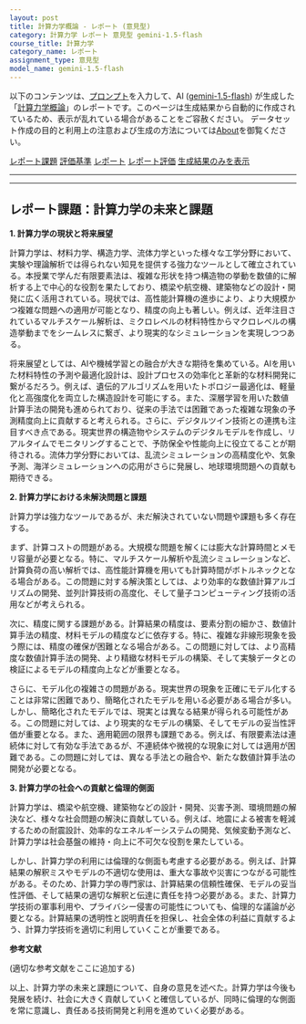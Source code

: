 ```yaml
---
layout: post
title: 計算力学概論 - レポート (意見型)
category: 計算力学 レポート 意見型 gemini-1.5-flash
course_title: 計算力学
category_name: レポート
assignment_type: 意見型
model_name: gemini-1.5-flash
---
```


以下のコンテンツは、[プロンプト](http://127.0.0.1:8000/generated/計算力学/gemini-1.5-flash/prompt_レポート-意見型.md)を入力して、AI ([gemini-1.5-flash](contents/gemini-1.5-flash)) が生成した「[計算力学概論](/contents/計算力学/)」のレポートです。このページは生成結果から自動的に作成されているため、表示が乱れている場合があることをご容赦ください。
データセット作成の目的と利用上の注意および生成の方法については[About](/About)を御覧ください。

[レポート課題](../レポート課題-意見型)
[評価基準](../評価基準-意見型)
[レポート](../レポート-意見型)
[レポート評価](../レポート評価-意見型)
[生成結果のみを表示](http://127.0.0.1:8000/generated/計算力学/gemini-1.5-flash/レポート-意見型.md)
  

***
***
  
## レポート課題：計算力学の未来と課題

**1. 計算力学の現状と将来展望**

計算力学は、材料力学、構造力学、流体力学といった様々な工学分野において、実験や理論解析では得られない知見を提供する強力なツールとして確立されている。本授業で学んだ有限要素法は、複雑な形状を持つ構造物の挙動を数値的に解析する上で中心的な役割を果たしており、橋梁や航空機、建築物などの設計・開発に広く活用されている。現状では、高性能計算機の進歩により、より大規模かつ複雑な問題への適用が可能となり、精度の向上も著しい。例えば、近年注目されているマルチスケール解析は、ミクロレベルの材料特性からマクロレベルの構造挙動までをシームレスに繋ぎ、より現実的なシミュレーションを実現しつつある。

将来展望としては、AIや機械学習との融合が大きな期待を集めている。AIを用いた材料特性の予測や最適化設計は、設計プロセスの効率化と革新的な材料開発に繋がるだろう。例えば、遺伝的アルゴリズムを用いたトポロジー最適化は、軽量化と高強度化を両立した構造設計を可能にする。また、深層学習を用いた数値計算手法の開発も進められており、従来の手法では困難であった複雑な現象の予測精度向上に貢献すると考えられる。さらに、デジタルツイン技術との連携も注目すべき点である。現実世界の構造物やシステムのデジタルモデルを作成し、リアルタイムでモニタリングすることで、予防保全や性能向上に役立てることが期待される。流体力学分野においては、乱流シミュレーションの高精度化や、気象予測、海洋シミュレーションへの応用がさらに発展し、地球環境問題への貢献も期待できる。


**2. 計算力学における未解決問題と課題**

計算力学は強力なツールであるが、未だ解決されていない問題や課題も多く存在する。

まず、計算コストの問題がある。大規模な問題を解くには膨大な計算時間とメモリ容量が必要となる。特に、マルチスケール解析や乱流シミュレーションなど、計算負荷の高い解析では、高性能計算機を用いても計算時間がボトルネックとなる場合がある。この問題に対する解決策としては、より効率的な数値計算アルゴリズムの開発、並列計算技術の高度化、そして量子コンピューティング技術の活用などが考えられる。

次に、精度に関する課題がある。計算結果の精度は、要素分割の細かさ、数値計算手法の精度、材料モデルの精度などに依存する。特に、複雑な非線形現象を扱う際には、精度の確保が困難となる場合がある。この問題に対しては、より高精度な数値計算手法の開発、より精緻な材料モデルの構築、そして実験データとの検証によるモデルの精度向上などが重要となる。

さらに、モデル化の複雑さの問題がある。現実世界の現象を正確にモデル化することは非常に困難であり、簡略化されたモデルを用いる必要がある場合が多い。しかし、簡略化されたモデルでは、現実とは異なる結果が得られる可能性がある。この問題に対しては、より現実的なモデルの構築、そしてモデルの妥当性評価が重要となる。また、適用範囲の限界も課題である。例えば、有限要素法は連続体に対して有効な手法であるが、不連続体や微視的な現象に対しては適用が困難である。この問題に対しては、異なる手法との融合や、新たな数値計算手法の開発が必要となる。


**3. 計算力学の社会への貢献と倫理的側面**

計算力学は、橋梁や航空機、建築物などの設計・開発、災害予測、環境問題の解決など、様々な社会問題の解決に貢献している。例えば、地震による被害を軽減するための耐震設計、効率的なエネルギーシステムの開発、気候変動予測など、計算力学は社会基盤の維持・向上に不可欠な役割を果たしている。

しかし、計算力学の利用には倫理的な側面も考慮する必要がある。例えば、計算結果の解釈ミスやモデルの不適切な使用は、重大な事故や災害につながる可能性がある。そのため、計算力学の専門家は、計算結果の信頼性確保、モデルの妥当性評価、そして結果の適切な解釈と伝達に責任を持つ必要がある。また、計算力学技術の軍事利用や、プライバシー侵害の可能性についても、倫理的な議論が必要となる。計算結果の透明性と説明責任を担保し、社会全体の利益に貢献するよう、計算力学技術を適切に利用していくことが重要である。


**参考文献**

(適切な参考文献をここに追加する)


以上、計算力学の未来と課題について、自身の意見を述べた。計算力学は今後も発展を続け、社会に大きく貢献していくと確信しているが、同時に倫理的な側面を常に意識し、責任ある技術開発と利用を進めていく必要がある。
